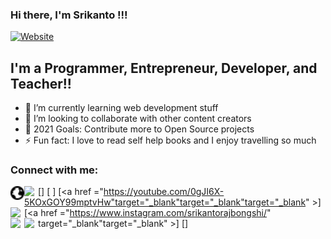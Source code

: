 ### Hi there, I'm Srikanto !!!
[![Website](https://img.shields.io/website?label=Srikanto&style=for-the-badge&url=https%3A%2F%2Fcodestackr.com)](https://srikanto.me)

## I'm a Programmer, Entrepreneur, Developer, and Teacher!!

- 🌱 I’m currently learning web development stuff
- 👯 I’m looking to collaborate with other content creators
- 🥅 2021 Goals: Contribute more to Open Source projects
- ⚡ Fun fact: I love to read self help books and I enjoy travelling so much

### Connect with me:

[<a href ="https://srikanto.me" target="_blank" ><img align="left"  width="22px" alt ='srikanto.me|srikanto' src="https://raw.githubusercontent.com/iconic/open-iconic/master/svg/globe.svg" /></a>]
[ <a href ="https://fb.com/srikanto-rajbongshi" target="_blank"> <img align="left"  width="22px" src="https://cdn.jsdelivr.net/npm/simple-icons@v3/icons/youtube.svg" /> </a>]
[<a href ="https://youtube.com/0gJI6X-5KOxGOY99mptvHw"target="_blank"target="_blank"target="_blank" ><img align="left"  width="22px" src="https://cdn.jsdelivr.net/npm/simple-icons@v3/icons/twitter.svg" /></a>]
[<a href ="https://www.instagram.com/srikantorajbongshi/" target="_blank"target="_blank" ><img align="left"  width="22px" src="https://cdn.jsdelivr.net/npm/simple-icons@v3/icons/linkedin.svg" /></a>]
[<a href ="https://linkedin.com/in/srikanto-rajbongshi" target="_blank" ><img align="left"  width="22px" src="https://cdn.jsdelivr.net/npm/simple-icons@v3/icons/instagram.svg" /></a>]


